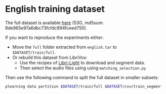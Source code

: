 # English training dataset

The full dataset is available [here](https://cognitive-ml.fr/downloads/init-plearning/train/english.tar) (53G, md5sum: 8de965e97a6dbc73fcfdc994fceed750).

If you want to reproduce the experiments either:
- Move the `full` folder extracted from `english.tar` to `$DATASET/train/full`.
- Or rebuild this dataset from LibriVox:
  - Use the recipes of [Libri-Light](https://github.com/facebookresearch/libri-light) to download and segment data.
  - Then select the audio files using using `matching_selection.py`

Then use the following command to split the full dataset in smaller subsets:
```bash
plearning data partition $DATASET/train/full $DATASET/csv/train_segments.csv
```
